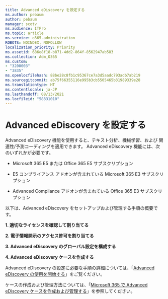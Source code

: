 ```yaml
---
title: Advanced eDiscovery を設定する
ms.author: pebaum
author: pebaum
manager: scotv
ms.audience: ITPro
ms.topic: article
ms.service: o365-administration
ROBOTS: NOINDEX, NOFOLLOW
localization_priority: Priority
ms.assetid: 686e8f18-b871-4dd2-864f-8562947ab583
ms.collection: Adm_O365
ms.custom:
- "3200003"
- "3835"
ms.openlocfilehash: 88be28c8fb1c95367ce7a3d5aadc793adb7ab219
ms.sourcegitcommit: ab75f66355116e995b3cb5505465b31989339e28
ms.translationtype: HT
ms.contentlocale: ja-JP
ms.lasthandoff: 08/13/2021
ms.locfileid: "58331010"
---
```

# <a name="set-up-advanced-ediscovery"></a>Advanced eDiscovery を設定する

Advanced eDiscovery 機能を使用すると、テキスト分析、機械学習、および 関連性/予測コーディングを適用できます。 Advanced eDiscovery 機能には、次のいずれかが必要です。

- Microsoft 365 E5 または Office 365 E5 サブスクリプション

- E5 コンプライアンス アドオンが含まれている Microsoft 365 E3 サブスクリプション

- Advanced Compliance アドオンが含まれている Office 365 E3 サブスクリプション

以下は、Advanced eDiscovery をセットアップおよび管理する手順の概要です。

**1. 適切なライセンスを確認して割り当てる**

**2. 電子情報開示のアクセス許可を割り当てる**

**3. Advanced eDiscovery のグローバル設定を構成する**

**4. Advanced eDiscovery ケースを作成する**

Advanced eDiscovery の設定に必要な手順の詳細については、「[Advanced eDiscovery の使用を開始する](https://docs.microsoft.com/microsoft-365/compliance/get-started-with-advanced-ediscovery)」をご覧ください。

ケースの作成および管理方法については、「[Microsoft 365 で Advanced eDiscovery ケースを作成および管理する](https://docs.microsoft.com/microsoft-365/compliance/create-and-manage-advanced-ediscoveryv2-case)」を参照してください。